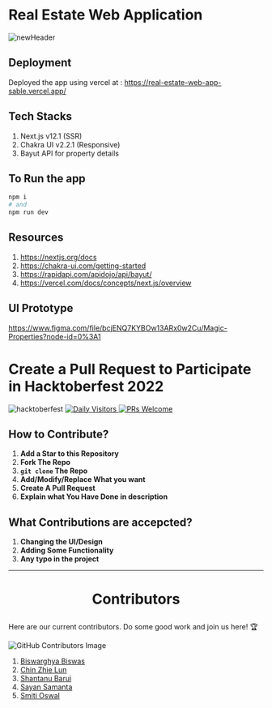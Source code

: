 # Real Estate Web Application

![newHeader](https://user-images.githubusercontent.com/36696204/194764742-166eb786-525b-4922-b56c-acd4204bef4b.png)

## Deployment
Deployed the app using vercel at : https://real-estate-web-app-sable.vercel.app/

## Tech Stacks
1) Next.js v12.1 (SSR)
2) Chakra UI v2.2.1 (Responsive)
3) Bayut API for property details

## To Run the app
```bash
npm i
# and
npm run dev
```

## Resources
1) https://nextjs.org/docs
2) https://chakra-ui.com/getting-started
3) https://rapidapi.com/apidojo/api/bayut/
8) https://vercel.com/docs/concepts/next.js/overview

## UI Prototype
https://www.figma.com/file/bcjENQ7KYBOw13ARx0w2Cu/Magic-Properties?node-id=0%3A1

#

# Create a Pull Request to Participate in Hacktoberfest 2022
![hacktoberfest](https://user-images.githubusercontent.com/67837886/194604144-f81642db-691d-4504-97f5-a5e431efb698.png)
[![Daily Visitors](https://visitor-badge.glitch.me/badge?page_id=SayanDeveloper.slider) ![PRs Welcome](https://img.shields.io/badge/PRs-welcome-brightgreen.svg?style=flat-square)](http://github.com/SayanDeveloper/slider)

## How to Contribute?

1. **Add a Star to this Repository**
2. **Fork The Repo**
3. **`git clone` The Repo**
5. **Add/Modify/Replace What you want**
6. **Create A Pull Request**
7. **Explain what You Have Done in description**

## What Contributions are accepcted?

1. **Changing the UI/Design**
2. **Adding Some Functionality**
3. **Any typo in the project**

<hr/>

# <p align="center">Contributors </p>
Here are our current contributors. Do some good work and join us here! :trophy:
 
![GitHub Contributors Image](https://contrib.rocks/image?repo=lazyfuhrer/Real-Estate-Web-App) 
 
 1. [Biswarghya Biswas](https://github.com/lazyfuhrer)
 2. [Chin Zhie Lun](https://github.com/LunlunChin)
 3. [Shantanu Barui](https://github.com/codeMonger21)
 4. [Sayan Samanta](https://github.com/SayanDeveloper)
 5. [Smiti Oswal](https://github.com/smitioswal)

